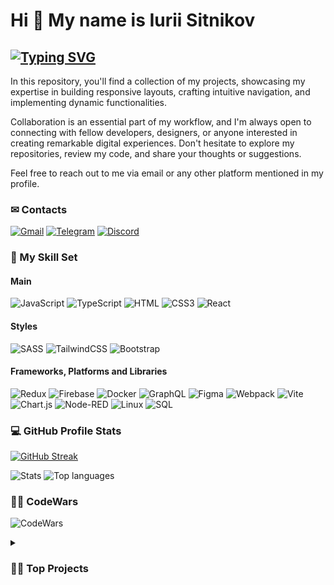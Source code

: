 Hi 👋 My name is Iurii Sitnikov
===============================

[![Typing SVG](https://readme-typing-svg.demolab.com?font=Fira+Code&pause=1000&color=000000&width=435&lines=Frontend+Developer;Always+learning+new)](https://git.io/typing-svg)
------------------------------------

In this repository, you'll find a collection of my projects, showcasing my expertise in building responsive layouts, crafting intuitive navigation, and implementing dynamic functionalities. 

Collaboration is an essential part of my workflow, and I'm always open to connecting with fellow developers, designers, or anyone interested in creating remarkable digital experiences. Don't hesitate to explore my repositories, review my code, and share your thoughts or suggestions. 

Feel free to reach out to me via email or any other platform mentioned in my profile. 

### ✉ Contacts
<p>
    <a href="mailto:selnetys@gmail.com"><img alt="Gmail" src="https://img.shields.io/badge/Gmail-D14836?style=for-the-badge&logo=gmail&logoColor=white"></a>
    <a href="https://t.me/selnet123"><img alt="Telegram" src="https://img.shields.io/badge/Telegram-2CA5E0?style=for-the-badge&logo=telegram&logoColor=white"></a>
    <a href="https://discord.com/users/KuniLee#5437"><img alt="Discord" src="https://img.shields.io/badge/Discord-%235865F2.svg?style=for-the-badge&logo=discord&logoColor=white"></a>
</p>
  
### 🧰 My Skill Set

#### Main

![JavaScript](https://img.shields.io/badge/javascript-%23323330.svg?style=for-the-badge&logo=javascript&logoColor=%23F7DF1E)
![TypeScript](https://img.shields.io/badge/TypeScript-007ACC.svg?style=for-the-badge&logo=typescript&logoColor=white)
![HTML](https://img.shields.io/badge/HTML-E34F26.svg?style=for-the-badge&logo=html5&logoColor=white)
![CSS3](https://img.shields.io/badge/css3-%231572B6.svg?style=for-the-badge&logo=css3&logoColor=white)
![React](https://img.shields.io/badge/react-%2320232a.svg?style=for-the-badge&logo=react&logoColor=%2361DAFB)

#### Styles

![SASS](https://img.shields.io/badge/SASS-hotpink.svg?style=for-the-badge&logo=SASS&logoColor=white)
![TailwindCSS](https://img.shields.io/badge/tailwindcss-%2338B2AC.svg?style=for-the-badge&logo=tailwind-css&logoColor=white)
![Bootstrap](https://img.shields.io/badge/bootstrap-%238511FA.svg?style=for-the-badge&logo=bootstrap&logoColor=white)

#### Frameworks, Platforms and Libraries

![Redux](https://img.shields.io/badge/redux-%23593d88.svg?style=for-the-badge&logo=redux&logoColor=white)
![Firebase](https://img.shields.io/badge/firebase-%23039BE5.svg?style=for-the-badge&logo=firebase)
![Docker](https://img.shields.io/badge/docker-%230db7ed.svg?style=for-the-badge&logo=docker&logoColor=white)
![GraphQL](https://img.shields.io/badge/-GraphQL-E10098?style=for-the-badge&logo=graphql&logoColor=white)
![Figma](https://img.shields.io/badge/figma-%23F24E1E.svg?style=for-the-badge&logo=figma&logoColor=white)
![Webpack](https://img.shields.io/badge/webpack-%238DD6F9.svg?style=for-the-badge&logo=webpack&logoColor=black)
![Vite](https://img.shields.io/badge/vite-%23646CFF.svg?style=for-the-badge&logo=vite&logoColor=white)
![Chart.js](https://img.shields.io/badge/chart.js-F5788D.svg?style=for-the-badge&logo=chart.js&logoColor=white)
![Node-RED](https://img.shields.io/badge/Node--RED-%238F0000.svg?style=for-the-badge&logo=node-red&logoColor=white)
![Linux](https://img.shields.io/badge/Linux-FCC624?style=for-the-badge&logo=linux&logoColor=black)
![SQL](https://custom-icon-badges.demolab.com/badge/SQL-025E8C.svg?style=for-the-badge&logo=database&logoColor=white")

### 💻 GitHub Profile Stats
[![GitHub Streak](https://streak-stats.demolab.com?user=Kunilee&hide_border=true)](https://git.io/streak-stats)

![Stats](http://github-profile-summary-cards.vercel.app/api/cards/stats?username=KuniLee&theme=github)
![Top languages](http://github-profile-summary-cards.vercel.app/api/cards/most-commit-language?username=KuniLee&theme=github&exclude=CSS)

### 🐱‍👤 CodeWars
![CodeWars](https://www.codewars.com/users/KuniLee/badges/large)


<details> 
  <summary><h3>👩‍💻 Top Projects</h3></summary>
    <p>  

* GraphQL playground app: [GraphiQL](https://pixel-prodigies-graphiql.netlify.app/)
  ([Source code](https://github.com/KuniLee/graphiql-app))
* A [clone](https://theuiunicorns-rs-clone.netlify.app/) of habr.com
    ([Source code](https://github.com/KuniLee/rsclone))
* Temperature monitoring service through MQTT: ([racloud.ru](http://racloud.ru))
([Frontend Source code](https://github.com/KuniLee/RA_Cloud))
([Backend Source code](https://github.com/KuniLee/RA_server))
* Landing page for [LPG-massage salon](https://kunilee.github.io/lpg-landing/)
  ([Source code](https://github.com/KuniLee/lpg-landing))

[Portfolio](https://kunilee-portfolio.netlify.app/)

  </p>
</details>

